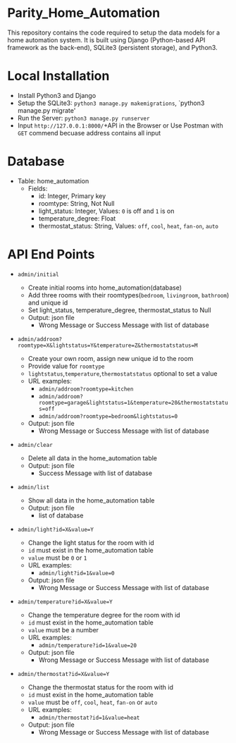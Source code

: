 # Parity_Home_Automation

This repository contains the code required to setup the data models for a home automation system.
It is built using Django (Python-based API framework as the back-end), SQLite3 (persistent storage), and Python3.

# Local Installation

- Install Python3 and Django
- Setup the SQLite3: `python3 manage.py makemigrations`, `python3 manage.py migrate'
- Run the Server: `python3 manage.py runserver`
- Input `http://127.0.0.1:8000/`+API in the Browser or Use Postman with `GET` commend becuase address contains all input

# Database

- Table: home_automation
    - Fields: 
        - id: Integer, Primary key
        - roomtype: String, Not Null
        - light_status: Integer, Values: `0` is off and `1` is on
        - temperature_degree: Float
        - thermostat_status: String, Values: `off`, `cool`, `heat`, `fan-on`, `auto`
# API End Points

- `admin/initial`
    - Create initial rooms into home_automation(database)
    - Add three rooms with their roomtypes(`bedroom`, `livingroom`, `bathroom`) and unique id
    - Set light_status, temperature_degree, thermostat_status to Null
    - Output: json file
        - Wrong Message or Success Message with list of database
        
    
- `admin/addroom?roomtype=X&lightstatus=Y&temperature=Z&thermostatstatus=M`

    - Create your own room, assign new unique id to the room
    - Provide value for `roomtype`
    - `lightstatus`,`temperature`,`thermostatstatus` optional to set a value
    - URL examples: 
        - `admin/addroom?roomtype=kitchen`
        - `admin/addroom?roomtype=garage&lightstatus=1&temperature=20&thermostatstatus=off`
        - `admin/addroom?roomtype=bedroom&lightstatus=0`
    - Output: json file
        - Wrong Message or Success Message with list of database
        
- `admin/clear`
    - Delete all data in the home_automation table
    - Output: json file
        - Success Message with list of database
        
- `admin/list`
    - Show all data in the home_automation table
    - Output: json file
        - list of database
    
- `admin/light?id=X&value=Y`
    - Change the light status for the room with id
    - `id` must exist in the home_automation table
    - `value` must be `0` or `1`
    - URL examples:
        - `admin/light?id=1&value=0`
    - Output: json file
        - Wrong Message or Success Message with list of database

- `admin/temperature?id=X&value=Y`
    - Change the temperature degree for the room with id
    - `id` must exist in the home_automation table
    - `value` must be a number
    - URL examples:
        - `admin/temperature?id=1&value=20`
    - Output: json file
        - Wrong Message or Success Message with list of database

- `admin/thermostat?id=X&value=Y`
    - Change the thermostat status for the room with id
    - `id` must exist in the home_automation table
    - `value` must be `off`, `cool`, `heat`, `fan-on` or `auto`
    - URL examples:
        - `admin/thermostat?id=1&value=heat`
    - Output: json file
        - Wrong Message or Success Message with list of database
        
   
